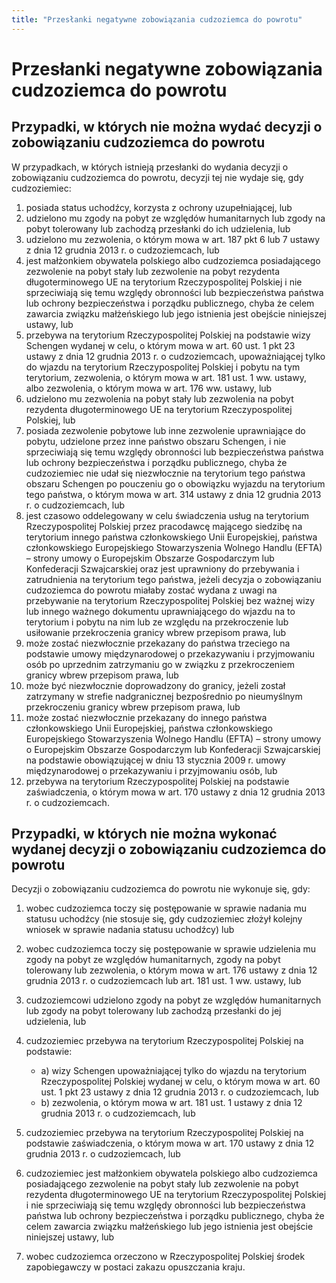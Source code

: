 ```yaml
---
title: "Przesłanki negatywne zobowiązania cudzoziemca do powrotu"
---
```


# Przesłanki negatywne zobowiązania cudzoziemca do powrotu

## Przypadki, w których nie można wydać decyzji o zobowiązaniu cudzoziemca do powrotu

W przypadkach, w których istnieją przesłanki do wydania decyzji o zobowiązaniu cudzoziemca do powrotu, decyzji tej nie wydaje się, gdy cudzoziemiec:

1. posiada status uchodźcy, korzysta z ochrony uzupełniającej, lub
2. udzielono mu zgody na pobyt ze względów humanitarnych lub zgody na pobyt tolerowany lub zachodzą przesłanki do ich udzielenia, lub
3. udzielono mu zezwolenia, o którym mowa w art. 187 pkt 6 lub 7 ustawy z dnia 12 grudnia 2013 r. o cudzoziemcach, lub
4. jest małżonkiem obywatela polskiego albo cudzoziemca posiadającego zezwolenie na pobyt stały lub zezwolenie na pobyt rezydenta długoterminowego UE na terytorium Rzeczypospolitej Polskiej i nie sprzeciwiają się temu względy obronności lub bezpieczeństwa państwa lub ochrony bezpieczeństwa i porządku publicznego, chyba że celem zawarcia związku małżeńskiego lub jego istnienia jest obejście niniejszej ustawy, lub
5. przebywa na terytorium Rzeczypospolitej Polskiej na podstawie wizy Schengen wydanej w celu, o którym mowa w art. 60 ust. 1 pkt 23 ustawy z dnia 12 grudnia 2013 r. o cudzoziemcach, upoważniającej tylko do wjazdu na terytorium Rzeczypospolitej Polskiej i pobytu na tym terytorium, zezwolenia, o którym mowa w art. 181 ust. 1 ww. ustawy, albo zezwolenia, o którym mowa w art. 176 ww. ustawy, lub
6. udzielono mu zezwolenia na pobyt stały lub zezwolenia na pobyt rezydenta długoterminowego UE na terytorium Rzeczypospolitej Polskiej, lub
7. posiada zezwolenie pobytowe lub inne zezwolenie uprawniające do pobytu, udzielone przez inne państwo obszaru Schengen, i nie sprzeciwiają się temu względy obronności lub bezpieczeństwa państwa lub ochrony bezpieczeństwa i porządku publicznego, chyba że cudzoziemiec nie udał się niezwłocznie na terytorium tego państwa obszaru Schengen po pouczeniu go o obowiązku wyjazdu na terytorium tego państwa, o którym mowa w art. 314 ustawy z dnia 12 grudnia 2013 r. o cudzoziemcach, lub
8. jest czasowo oddelegowany w celu świadczenia usług na terytorium Rzeczypospolitej Polskiej przez pracodawcę mającego siedzibę na terytorium innego państwa członkowskiego Unii Europejskiej, państwa członkowskiego Europejskiego Stowarzyszenia Wolnego Handlu (EFTA) – strony umowy o Europejskim Obszarze Gospodarczym lub Konfederacji Szwajcarskiej oraz jest uprawniony do przebywania i zatrudnienia na terytorium tego państwa, jeżeli decyzja o zobowiązaniu cudzoziemca do powrotu miałaby zostać wydana z uwagi na przebywanie na terytorium Rzeczypospolitej Polskiej bez ważnej wizy lub innego ważnego dokumentu uprawniającego do wjazdu na to terytorium i pobytu na nim lub ze względu na przekroczenie lub usiłowanie przekroczenia granicy wbrew przepisom prawa, lub
9. może zostać niezwłocznie przekazany do państwa trzeciego na podstawie umowy międzynarodowej o przekazywaniu i przyjmowaniu osób po uprzednim zatrzymaniu go w związku z przekroczeniem granicy wbrew przepisom prawa, lub
10. może być niezwłocznie doprowadzony do granicy, jeżeli został zatrzymany w strefie nadgranicznej bezpośrednio po nieumyślnym przekroczeniu granicy wbrew przepisom prawa, lub
11. może zostać niezwłocznie przekazany do innego państwa członkowskiego Unii Europejskiej, państwa członkowskiego Europejskiego Stowarzyszenia Wolnego Handlu (EFTA) – strony umowy o Europejskim Obszarze Gospodarczym lub Konfederacji Szwajcarskiej na podstawie obowiązującej w dniu 13 stycznia 2009 r. umowy międzynarodowej o przekazywaniu i przyjmowaniu osób, lub
12. przebywa na terytorium Rzeczypospolitej Polskiej na podstawie zaświadczenia, o którym mowa w art. 170 ustawy z dnia 12 grudnia 2013 r. o cudzoziemcach.

## Przypadki, w których nie można wykonać wydanej decyzji o zobowiązaniu cudzoziemca do powrotu

Decyzji o zobowiązaniu cudzoziemca do powrotu nie wykonuje się, gdy:

1. wobec cudzoziemca toczy się postępowanie w sprawie nadania mu statusu uchodźcy (nie stosuje się, gdy cudzoziemiec złożył kolejny wniosek w sprawie nadania statusu uchodźcy) lub
2. wobec cudzoziemca toczy się postępowanie w sprawie udzielenia mu zgody na pobyt ze względów humanitarnych, zgody na pobyt tolerowany lub zezwolenia, o którym mowa w art. 176 ustawy z dnia 12 grudnia 2013 r. o cudzoziemcach lub art. 181 ust. 1 ww. ustawy, lub
3. cudzoziemcowi udzielono zgody na pobyt ze względów humanitarnych lub zgody na pobyt tolerowany lub zachodzą przesłanki do jej udzielenia, lub
4. cudzoziemiec przebywa na terytorium Rzeczypospolitej Polskiej na podstawie:

   - a) wizy Schengen upoważniającej tylko do wjazdu na terytorium Rzeczypospolitej Polskiej wydanej w celu, o którym mowa w art. 60 ust. 1 pkt 23 ustawy z dnia 12 grudnia 2013 r. o cudzoziemcach, lub
   - b) zezwolenia, o którym mowa w art. 181 ust. 1 ustawy z dnia 12 grudnia 2013 r. o cudzoziemcach, lub

5. cudzoziemiec przebywa na terytorium Rzeczypospolitej Polskiej na podstawie zaświadczenia, o którym mowa w art. 170 ustawy z dnia 12 grudnia 2013 r. o cudzoziemcach, lub
6. cudzoziemiec jest małżonkiem obywatela polskiego albo cudzoziemca posiadającego zezwolenie na pobyt stały lub zezwolenie na pobyt rezydenta długoterminowego UE na terytorium Rzeczypospolitej Polskiej i nie sprzeciwiają się temu względy obronności lub bezpieczeństwa państwa lub ochrony bezpieczeństwa i porządku publicznego, chyba że celem zawarcia związku małżeńskiego lub jego istnienia jest obejście niniejszej ustawy, lub
7. wobec cudzoziemca orzeczono w Rzeczypospolitej Polskiej środek zapobiegawczy w postaci zakazu opuszczania kraju.
